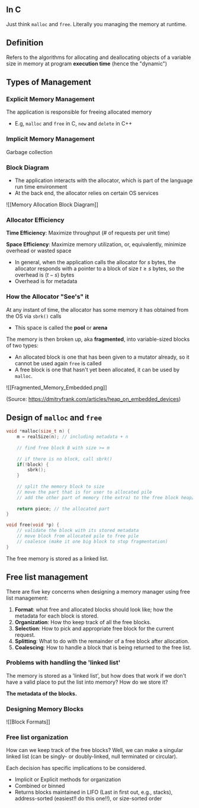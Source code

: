 
## In C

Just think `malloc` and `free`. Literally you managing the memory at runtime.

## Definition

Refers to the algorithms for allocating and deallocating objects of a variable size in memory at program **execution time** (hence the "dynamic")

## Types of Management

### Explicit Memory Management

The application is responsible for freeing allocated memory
- E.g, `malloc` and `free` in C, `new` and `delete` in C++

### Implicit Memory Management

Garbage collection

### Block Diagram

- The application interacts with the allocator, which is part of the language run time environment
- At the back end, the allocator relies on certain OS services

![[Memory Allocation Block Diagram]]

### Allocator Efficiency

**Time Efficiency**: Maximize throughput (# of requests per unit time)

**Space Efficiency**: Maximize memory utilization, or, equivalently, minimize overhead or wasted space
- In general, when the application calls the allocator for $s$ bytes, the allocator responds with a pointer to a block of size $t\geq s$ bytes, so the overhead is $(t-s)$ bytes
- Overhead is for metadata

### How the Allocator "See's" it

At any instant of time, the allocator has some memory it has obtained from the OS via `sbrk()` calls
- This space is called the **pool** or **arena**

The memory is then broken up, aka **fragmented**, into variable-sized blocks of two types:
- An allocated block is one that has been given to a mutator already, so it cannot be used again `free` is called
- A free block is one that hasn't yet been allocated, it can be used by `malloc`.

![[Fragmented_Memory_Embedded.png]]

(Source: https://dmitryfrank.com/articles/heap_on_embedded_devices)

## Design of `malloc` and `free`

```c
void *malloc(size_t n) {
	m = realSize(n); // including metadata + n
	
	// find free block B with size >= m
	
	// if there is no block, call sbrk()
	if(!block) {
		sbrk();
	}
	
	// split the memory block to size
	// move the part that is for user to allocated pile
	// add the other part of memory (the extra) to the free block heap/pile
	
	return piece; // the allocated part
}
```

```c
void free(void *p) {
	// validate the block with its stored metadata
	// move block from allocated pile to free pile
	// coalesce (make it one big block to stop fragmentation)
}
```

The free memory is stored as a linked list.

## Free list management 

There are five key concerns when designing a memory manager using free list management:
1. **Format**: what free and allocated blocks should look like; how the metadata for each block is stored.
2. **Organization**: How tho keep track of all the free blocks.
3. **Selection**: How to pick and appropriate free block for the current request.
4. **Splitting**: What to do with the remainder of a free block after allocation.
5. **Coalescing**: How to handle a block that is being returned to the free list.

### Problems with handling the 'linked list'

The memory is stored as a 'linked list', but how does that work if we don't have a valid place to put the list into memory? How do we store it?

**The metadata of the blocks.**

### Designing Memory Blocks

![[Block Formats]]

### Free list organization

How can we keep track of the free blocks? Well, we can make a singular linked list (can be singly- or doubly-linked, null terminated or circular).

Each decision has specific implications to be considered.

- Implicit or Explicit methods for organization
- Combined or binned 
- Returns blocks maintained in LIFO (Last in first out, e.g., stacks), address-sorted (easiest!! do this one!!), or size-sorted order


